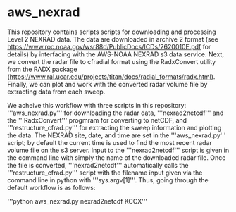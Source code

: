 # aws_nexrad
This repository contains scripts scripts for downloading and processing  Level 2 NEXRAD data. The data are downloaded in archive 2 format (see https://www.roc.noaa.gov/wsr88d/PublicDocs/ICDs/2620010E.pdf for details) by interfacing with the AWS-NOAA NEXRAD s3 data service. Next, we convert the radar file to cfradial format using the RadxConvert utility from the RADX package (https://www.ral.ucar.edu/projects/titan/docs/radial_formats/radx.html). Finally, we can plot and work with the converted radar volume file by extracting data from each sweep.

We acheive this workflow with three scripts in this repository: '''aws_nexrad.py''' for downloading the radar data, '''nexrad2netcdf''' and the '''RadxConvert''' progmram for converting to netCDF, and '''restructure_cfrad.py''' for extracting the sweep information and plotting the data. The NEXRAD site, date, and time are set in the '''aws_nexrad.py''' script; by default the current time is used to find the most recent radar volume file on the s3 server.  Input to the '''nexrad2netcdf''' script is given in the command line with simply the name of the downloaded radar file. Once the file is converted, '''nexrad2netcdf''' automatically calls the '''restructure_cfrad.py''' script with the filename input given via the command line in python with '''sys.argv[1]'''. Thus, going through the default workflow is as follows:

'''python aws_nexrad.py
nexrad2netcdf KCCX<date and time>'''
